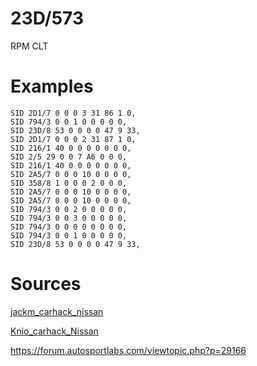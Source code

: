 # 23D/573
RPM CLT



# Examples
```
SID 2D1/7 0 0 0 3 31 86 1 0,
SID 794/3 0 0 1 0 0 0 0 0,
SID 23D/8 53 0 0 0 0 47 9 33,
SID 2D1/7 0 0 0 2 31 87 1 0,
SID 216/1 40 0 0 0 0 0 0 0,
SID 2/5 29 0 0 7 A6 0 0 0,
SID 216/1 40 0 0 0 0 0 0 0,
SID 2A5/7 0 0 0 10 0 0 0 0,
SID 358/8 1 0 0 0 2 0 0 0,
SID 2A5/7 0 0 0 10 0 0 0 0,
SID 2A5/7 0 0 0 10 0 0 0 0,
SID 794/3 0 0 2 0 0 0 0 0,
SID 794/3 0 0 3 0 0 0 0 0,
SID 794/3 0 0 0 0 0 0 0 0,
SID 794/3 0 0 1 0 0 0 0 0,
SID 23D/8 53 0 0 0 0 47 9 33,
```

# Sources

[jackm_carhack_nissan](jackm_carhack_nissan)

[Knio_carhack_Nissan](Knio_carhack_Nissan.md)

https://forum.autosportlabs.com/viewtopic.php?p=29166